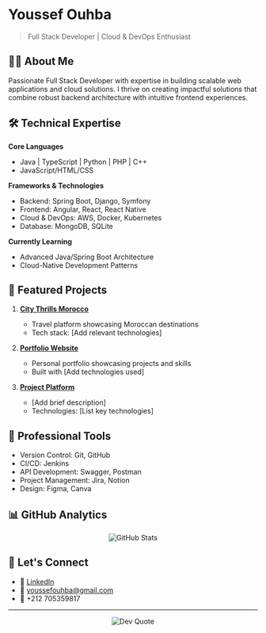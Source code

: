 # Youssef Ouhba
> Full Stack Developer | Cloud & DevOps Enthusiast

## 👨‍💻 About Me
Passionate Full Stack Developer with expertise in building scalable web applications and cloud solutions. I thrive on creating impactful solutions that combine robust backend architecture with intuitive frontend experiences.

## 🛠 Technical Expertise

**Core Languages**
- Java | TypeScript | Python | PHP | C++
- JavaScript/HTML/CSS

**Frameworks & Technologies**
- Backend: Spring Boot, Django, Symfony
- Frontend: Angular, React, React Native
- Cloud & DevOps: AWS, Docker, Kubernetes
- Database: MongoDB, SQLite

**Currently Learning**
- Advanced Java/Spring Boot Architecture
- Cloud-Native Development Patterns

## 🚀 Featured Projects

1. **[City Thrills Morocco](https://citythrillsmorocco-1.onrender.com/)**
   - Travel platform showcasing Moroccan destinations
   - Tech stack: [Add relevant technologies]

2. **[Portfolio Website](https://youssafouhba.github.io/youssef-portfolio/)**
   - Personal portfolio showcasing projects and skills
   - Built with [Add technologies used]

3. **[Project Platform](https://ezzouhayli-project.pages.dev/)**
   - [Add brief description]
   - Technologies: [List key technologies]

## 💼 Professional Tools
- Version Control: Git, GitHub
- CI/CD: Jenkins
- API Development: Swagger, Postman
- Project Management: Jira, Notion
- Design: Figma, Canva

## 📊 GitHub Analytics
<div align="center">
  <img src="https://github-readme-stats.vercel.app/api?username=Youssafouhba&theme=dark&hide_border=false&include_all_commits=false&count_private=false" alt="GitHub Stats" />
</div>

## 🤝 Let's Connect
- 💼 [LinkedIn](https://www.linkedin.com/in/oyoussef2)
- 📧 youssefouhba@gmail.com
- 📱 +212 705359817

---
<div align="center">
  <img src="https://quotes-github-readme.vercel.app/api?type=horizontal&theme=radical" alt="Dev Quote" />
</div>
